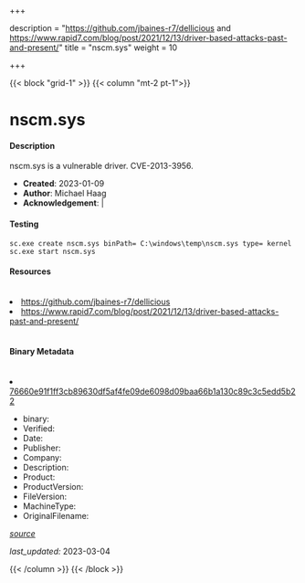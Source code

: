 +++

description = "https://github.com/jbaines-r7/dellicious and https://www.rapid7.com/blog/post/2021/12/13/driver-based-attacks-past-and-present/"
title = "nscm.sys"
weight = 10

+++


{{< block "grid-1" >}}
{{< column "mt-2 pt-1">}}


# nscm.sys

#### Description


nscm.sys is a vulnerable driver. CVE-2013-3956.


- **Created**: 2023-01-09
- **Author**: Michael Haag
- **Acknowledgement**:  | [](https://twitter.com/)

#### Testing

```
sc.exe create nscm.sys binPath= C:\windows\temp\nscm.sys type= kernel
sc.exe start nscm.sys
```

#### Resources
<br>


<li><a href=" https://github.com/jbaines-r7/dellicious"> https://github.com/jbaines-r7/dellicious</a></li>

<li><a href=" https://www.rapid7.com/blog/post/2021/12/13/driver-based-attacks-past-and-present/"> https://www.rapid7.com/blog/post/2021/12/13/driver-based-attacks-past-and-present/</a></li>


<br>


#### Binary Metadata
<br>



<li><a href="https://www.virustotal.com/gui/file/76660e91f1ff3cb89630df5af4fe09de6098d09baa66b1a130c89c3c5edd5b22">76660e91f1ff3cb89630df5af4fe09de6098d09baa66b1a130c89c3c5edd5b22</a></li>



- binary: 
- Verified: 
- Date: 
- Publisher: 
- Company: 
- Description: 
- Product: 
- ProductVersion: 
- FileVersion: 
- MachineType: 
- OriginalFilename: 

[*source*](https://github.com/magicsword-io/LOLDrivers/tree/main/yaml/nscm.sys.yml)

*last_updated:* 2023-03-04


{{< /column >}}
{{< /block >}}
